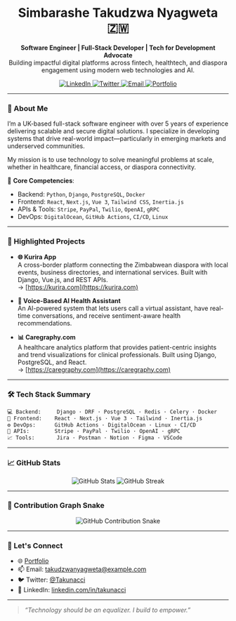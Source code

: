 <h1 align="center">Simbarashe Takudzwa Nyagweta 🇿🇼</h1>

<p align="center">
  <strong>Software Engineer | Full-Stack Developer | Tech for Development Advocate</strong><br>
  Building impactful digital platforms across fintech, healthtech, and diaspora engagement using modern web technologies and AI.
</p>

<p align="center">
  <a href="https://linkedin.com/in/takunacci">
    <img src="https://img.shields.io/badge/LinkedIn-blue?style=flat&logo=linkedin" alt="LinkedIn" />
  </a>
  <a href="https://twitter.com/Takunacci">
    <img src="https://img.shields.io/badge/Twitter-1DA1F2?style=flat&logo=twitter&logoColor=white" alt="Twitter" />
  </a>
  <a href="mailto:takudzwanyagweta@example.com">
    <img src="https://img.shields.io/badge/Email-D14836?style=flat&logo=gmail&logoColor=white" alt="Email" />
  </a>
  <a href="https://yourportfolio.com">
    <img src="https://img.shields.io/badge/Portfolio-000?style=flat&logo=vercel&logoColor=white" alt="Portfolio" />
  </a>
</p>

---

### 🌟 About Me

I’m a UK-based full-stack software engineer with over 5 years of experience delivering scalable and secure digital solutions. I specialize in developing systems that drive real-world impact—particularly in emerging markets and underserved communities.

My mission is to use technology to solve meaningful problems at scale, whether in healthcare, financial access, or diaspora connectivity.

🔧 **Core Competencies**:
- Backend: `Python`, `Django`, `PostgreSQL`, `Docker`
- Frontend: `React`, `Next.js`, `Vue 3`, `Tailwind CSS`, `Inertia.js`
- APIs & Tools: `Stripe`, `PayPal`, `Twilio`, `OpenAI`, `gRPC`
- DevOps: `DigitalOcean`, `GitHub Actions`, `CI/CD`, `Linux`

---

### 🚀 Highlighted Projects

- **🌐 Kurira App**  
  A cross-border platform connecting the Zimbabwean diaspora with local events, business directories, and international services. Built with Django, Vue.js, and REST APIs.  
  → [https://kurira.com](https://kurira.com)

- **🧠 Voice-Based AI Health Assistant**  
  An AI-powered system that lets users call a virtual assistant, have real-time conversations, and receive sentiment-aware health recommendations.

- **📊 Caregraphy.com**  
  A healthcare analytics platform that provides patient-centric insights and trend visualizations for clinical professionals. Built using Django, PostgreSQL, and React.  
  → [https://caregraphy.com](https://caregraphy.com)

---

### 🛠️ Tech Stack Summary

```txt
💻 Backend:     Django · DRF · PostgreSQL · Redis · Celery · Docker
🎨 Frontend:    React · Next.js · Vue 3 · Tailwind · Inertia.js
⚙️ DevOps:      GitHub Actions · DigitalOcean · Linux · CI/CD
💬 APIs:        Stripe · PayPal · Twilio · OpenAI · gRPC
📈 Tools:       Jira · Postman · Notion · Figma · VSCode
```

---

### 📈 GitHub Stats

<p align="center">
  <img src="https://github-readme-stats.vercel.app/api?username=Takunacci61&show_icons=true&theme=github_dark" alt="GitHub Stats" />
  <img src="https://github-readme-streak-stats.herokuapp.com/?user=Takunacci61&theme=github-dark" alt="GitHub Streak" />
</p>

---

### 🐍 Contribution Graph Snake

<p align="center">
  <img src="https://raw.githubusercontent.com/Takunacci61/output/github-contribution-grid-snake.svg" alt="GitHub Contribution Snake" />
</p>

---

### 🤝 Let's Connect

- 🌐 [Portfolio](https://yourportfolio.com)
- 📫 Email: takudzwanyagweta@example.com
- 🐦 Twitter: [@Takunacci](https://twitter.com/Takunacci)
- 💼 LinkedIn: [linkedin.com/in/takunacci](https://linkedin.com/in/takunacci)

---

> _“Technology should be an equalizer. I build to empower.”_
